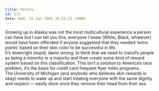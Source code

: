 ```yaml
---
title: Points.
id: 172
date: Wed, 15 Jan 2003 19:51:23 +0000
---
```


Growing up in Alaska was not the most multicultural experience a person can have but I can tell you this, everyone I knew (White, Black, whatever) would have been offended if anyone suggested that they needed ‘extra points’ based on their skin color to be successful in life.  
 It’s downright stupid, damn wrong, to think that we need to classify people as being a minority or a majority and then create some kind of reward system based on this classification. This isn’t a solution to America’s race problem, it’s the basis for credit card frequent flyer miles programs.  
 The University of Michigan (and anybody who believes skin rewards is okay) needs to wake up and start treating everyone with the same dignity and respect — easily done once they remove their head from their ass.



